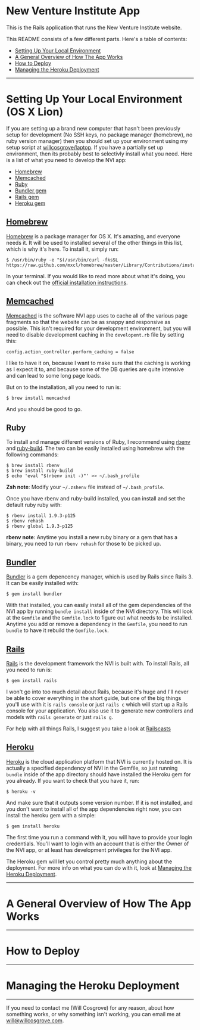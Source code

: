 New Venture Institute App
=========================

This is the Rails application that runs the New Venture Institute website.

This README consists of a few different parts.  Here's a table of contents:

* [Setting Up Your Local Environment](#setting-up)
* [A General Overview of How The App Works](#overview)
* [How to Deploy](#deploying)
* [Managing the Heroku Deployment](#managing-heroku)

* * *

<a id="setting-up"></a>Setting Up Your Local Environment (OS X Lion)
=================================================================

If you are setting up a brand new computer that hasn't been previously setup for development (No SSH keys, no package manager (homebrew), no ruby version manager) then you should set up your environment using my setup script at [willcosgrove/laptop](http://github.com/willcosgrove/laptop).  If you have a partially set up environment, then its probably best to selectivly install what you need.  Here is a list of what you need to develop the NVI app:

* [Homebrew](#homebrew)
* [Memcached](#memcached)
* [Ruby](#ruby)
* [Bundler gem](#bundler)
* [Rails gem](#rails)
* [Heroku gem](#heroku)

<a id="homebrew"></a>[Homebrew](http://mxcl.github.com/homebrew/)
--------------------------------------------------------------

[Homebrew](http://mxcl.github.com/homebrew/) is a package manager for OS X.  It's amazing, and everyone needs it.  It will be used to installed several of the other things in this list, which is why it's here.  To install it, simply run:

    $ /usr/bin/ruby -e "$(/usr/bin/curl -fksSL https://raw.github.com/mxcl/homebrew/master/Library/Contributions/install_homebrew.rb)"

In your terminal.  If you would like to read more about what it's doing, you can check out the [official installation instructions](https://github.com/mxcl/homebrew/wiki/installation).

<a id="memcached"></a>[Memcached](http://memcached.org/)
-----------------------------------------------------

[Memcached](http://memcached.org/) is the software NVI app uses to cache all of the various page fragments so that the website can be as snappy and responsive as possible.  This isn't required for your development environment, but you will need to disable development caching in the `developent.rb` file by setting this:

    config.action_controller.perform_caching = false

I like to have it on, because I want to make sure that the caching is working as I expect it to, and because some of the DB queries are quite intensive and can lead to some long page loads.

But on to the installation, all you need to run is:

    $ brew install memcached

And you should be good to go.

<a id="ruby"></a>Ruby
----------------------

To install and manage different versions of Ruby, I recommend using [rbenv](https://github.com/sstephenson/rbenv) and [ruby-build](https://github.com/sstephenson/ruby-build).  The two can be easily installed using homebrew with the following commands:

    $ brew install rbenv
    $ brew install ruby-build
    $ echo 'eval "$(rbenv init -)"' >> ~/.bash_profile

**Zsh note**: Modify your `~/.zshenv` file instead of `~/.bash_profile`.

Once you have rbenv and ruby-build installed, you can install and set the default ruby ruby with:

    $ rbenv install 1.9.3-p125
    $ rbenv rehash
    $ rbenv global 1.9.3-p125

**rbenv note**: Anytime you install a new ruby binary or a gem that has a binary, you need to run `rbenv rehash` for those to be picked up.

<a id="bundler"></a>[Bundler](http://gembundler.com/)
-----------------------------------------------------

[Bundler](http://gembundler.com/) is a gem depencency manager, which is used by Rails since Rails 3.  It can be easily installed with:

    $ gem install bundler

With that installed, you can easily install all of the gem dependencies of the NVI app by running `bundle install` inside of the NVI directory.  This will look at the `Gemfile` and the `Gemfile.lock` to figure out what needs to be installed.  Anytime you add or remove a dependency in the `Gemfile`, you need to run `bundle` to have it rebuild the `Gemfile.lock`.

<a id="rails"></a>[Rails](http://rubyonrails.org/)
-----------------------------------------------

[Rails](http://rubyonrails.org/) is the development framework the NVI is built with.  To install Rails, all you need to run is:

    $ gem install rails

I won't go into too much detail about Rails, because it's huge and I'll never be able to cover everything in the short guide, but one of the big things you'll use with it is `rails console` or just `rails c` which will start up a Rails console for your application.  You also use it to generate new controllers and models with `rails generate` or just `rails g`.

For help with all things Rails, I suggest you take a look at [Railscasts](http://railscasts.com/)

<a id="heroku"></a>[Heroku](http://heroku.com/)
--------------------------------------------

[Heroku](http://heroku.com/) is the cloud application platform that NVI is currently hosted on.  It is actually a specified dependency of NVI in the Gemfile, so just running `bundle` inside of the app directory should have installed the Heroku gem for you already.  If you want to check that you have it, run:

    $ heroku -v

And make sure that it outputs some version number.  If it is not installed, and you don't want to install all of the app dependencies right now, you can install the heroku gem with a simple:

    $ gem install heroku

The first time you run a command with it, you will have to provide your login credentials.  You'll want to login with an account that is either the Owner of the NVI app, or at least has development privileges for the NVI app.

The Heroku gem will let you control pretty much anything about the deployment.  For more info on what you can do with it, look at [Managing the Heroku Deployment](#managing-heroku).

* * *

<a id="overview"></a>A General Overview of How The App Works
============================================================

* * *

<a id="deploying"></a>How to Deploy
===================================

* * *

<a id="managing-heroku"></a>Managing the Heroku Deployment
==========================================================

* * *

If you need to contact me (Will Cosgrove) for any reason, about how something works, or why something isn't working, you can email me at [will@willcosgrove.com](mailto:will@willcosgrove.com).